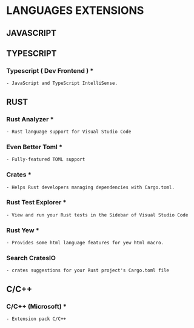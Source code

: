 
# LANGUAGES EXTENSIONS


## JAVASCRIPT




## TYPESCRIPT

### Typescript ( Dev Frontend ) *
    - JavaScript and TypeScript IntelliSense.



## RUST

### Rust Analyzer *
    - Rust language support for Visual Studio Code

### Even Better Toml *
    - Fully-featured TOML support

### Crates *
    - Helps Rust developers managing dependencies with Cargo.toml.

### Rust Test Explorer *
    - View and run your Rust tests in the Sidebar of Visual Studio Code

### Rust Yew *
    - Provides some html language features for yew html macro.


### Search CratesIO 
    - crates suggestions for your Rust project's Cargo.toml file



## C/C++

### C/C++ (Microsoft)  *
    - Extension pack C/C++